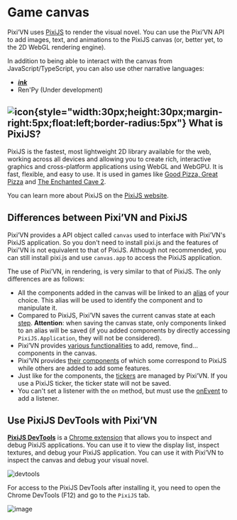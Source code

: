 # Game canvas

Pixi’VN uses [PixiJS](https://pixijs.com/8.x/guides/basics/what-pixijs-is) to render the visual novel. You can use the Pixi’VN API to add images, text, and animations to the PixiJS canvas (or, better yet, to the 2D WebGL rendering engine).

In addition to being able to interact with the canvas from JavaScript/TypeScript, you can also use other narrative languages:

- [_**ink**_](/ink/ink-canvas.md)
- Ren'Py (Under development)

## ![icon](/pixijs.svg){style="width:30px;height:30px;margin-right:5px;float:left;border-radius:5px"} What is PixiJS?

PixiJS is the fastest, most lightweight 2D library available for the web, working across all devices and allowing you to create rich, interactive graphics and cross-platform applications using WebGL and WebGPU. It is fast, flexible, and easy to use. It is used in games like [Good Pizza, Great Pizza](https://www.goodpizzagreatpizza.com/) and [The Enchanted Cave 2](https://store.steampowered.com/app/368610/The_Enchanted_Cave_2/).

You can learn more about PixiJS on the [PixiJS website](https://www.pixijs.com/).

## Differences between Pixi’VN and PixiJS

Pixi’VN provides a API object called `canvas` used to interface with Pixi’VN's PixiJS application. So you don't need to install pixi.js and the features of Pixi'VN is not equivalent to that of PixiJS. Although not recommended, you can still install pixi.js and use `canvas.app` to access the PixiJS application.

The use of Pixi’VN, in rendering, is very similar to that of PixiJS. The only differences are as follows:

- All the components added in the canvas will be linked to an [alias](/start/canvas-alias.md) of your choice. This alias will be used to identify the component and to manipulate it.
- Compared to PixiJS, Pixi’VN saves the current canvas state at each [step](/start/labels.md).
  **Attention**: when saving the canvas state, only components linked to an alias will be saved (if you added components by directly accessing `PixiJS.Application`, they will not be considered).
- Pixi’VN provides [various functionalities](/start/canvas-functions.md) to add, remove, find... components in the canvas.
- Pixi’VN provides [their components](/start/canvas-components.md) of which some correspond to PixiJS while others are added to add some features.
- Just like for the components, the [tickers](/start/canvas-tickers-functions.md) are managed by Pixi’VN. If you use a PixiJS ticker, the ticker state will not be saved.
- You can't set a listener with the `on` method, but must use the [onEvent](/start/canvas-functions.md#add-a-listener-for-a-given-event) to add a listener.

## Use PixiJS DevTools with Pixi’VN

[**PixiJS DevTools**](https://pixijs.io/devtools/) is a [Chrome extension](https://chromewebstore.google.com/detail/pixijs-devtools/dlkffcaaoccbofklocbjcmppahjjboce) that allows you to inspect and debug PixiJS applications. You can use it to view the display list, inspect textures, and debug your PixiJS application. You can use it with Pixi’VN to inspect the canvas and debug your visual novel.

![devtools](https://pixijs.io/devtools/gif/devtool-properties.gif)

For access to the PixiJS DevTools after installing it, you need to open the Chrome DevTools (F12) and go to the `PixiJS` tab.

![image](https://github.com/user-attachments/assets/579a181f-b865-44ff-9b55-2fbe609632bc)
